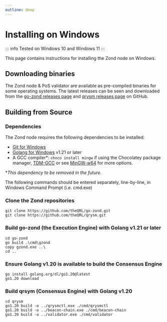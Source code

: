 ```yaml
---
outline: deep
---
```

# Installing on Windows

::: info
Tested on Windows 10 and Windows 11
:::

This page contains instructions for installing the Zond node on Windows.

## Downloading binaries

The Zond node & PoS validator are available as pre-compiled binaries for some operating systems. The latest releases can be seen and downloaded from the [go-zond releases page](https://github.com/theQRL/go-zond/releases/) and [qrysm releases page](https://github.com/theQRL/qrysm/releases/) on GitHub.

## Building from Source

### Dependencies

The Zond node requires the following dependencies to be installed:

- [Git for Windows](https://git-scm.com/download/win)
- [Golang for Windows](https://golang.org/dl/) v1.21 or later
- A GCC compiler*: `choco install mingw` if using the Chocolatey package manager, [TDM-GCC](https://jmeubank.github.io/tdm-gcc/articles/2021-05/10.3.0-release) or see [MinGW-w64](https://www.mingw-w64.org/) for more options.

*_This dependency to be removed in the future._


The following commands should be entered separately, line-by-line, in Windows Command Prompt (i.e. cmd.exe)

### Clone the Zond repositories

```cmd.exe
git clone https://github.com/theQRL/go-zond.git
git clone https://github.com/theQRL/qrysm.git
```

### Build go-zond (the Execution Engine) with Golang v1.21 or later

```cmd.exe
cd go-zond
go build .\cmd\gzond
copy gzond.exe ..\
cd ..
```

### Ensure Golang v1.20 is available to build the Consensus Engine

```cmd.exe
go install golang.org/dl/go1.20@latest
go1.20 download
```

### Build qrsym (Consensus Engine) with Golang v1.20

```cmd.exe
cd qrysm
go1.20 build -o ../qrysmctl.exe ./cmd/qrysmctl
go1.20 build -o ../beacon-chain.exe ./cmd/beacon-chain
go1.20 build -o ../validator.exe ./cmd/validator
```
